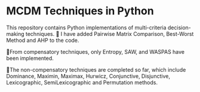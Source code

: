 # MCDM Techniques in Python
This repository contains Python implementations of multi-criteria decision-making techniques.
:triangular_flag_on_post: I have added Pairwise Matrix Comparison, Best-Worst Method and AHP to the code. 

:triangular_flag_on_post:From compensatory techniques, only Entropy, SAW, and WASPAS have been implemented.

:triangular_flag_on_post:The non-compensatory techniques are completed so far, which include Dominance, Maximin, Maximax, Hurwicz, Conjunctive, Disjunctive, Lexicographic, SemiLexicographic and Permutation methods.

